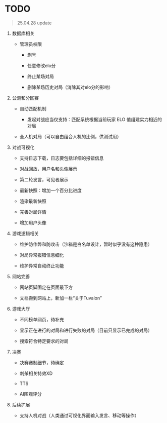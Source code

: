 # TODO 

> 25.04.28 update

1. 数据库相关

    - 管理员权限

        - 删号
        
        - 任意修改elo分

        - 终止某场对局
        
        - 删除某场历史对局（消除其对elo分的影响）

2. 公测和分区赛

    - 自动匹配机制

        - 发起对战应当仅支持：匹配系统根据当前玩家 ELO 值组建实力相近的对局

    - 全人机对局（可以自由组合人机的比例，供测试用）

3. 对战可视化

    - 支持日志下载，日志要包括详细的报错信息

    - 对战回放，用户名和头像展示

    - 第二轮发言，可见者展示

    - 最新快照：增加一个百分比进度

    - 渲染最新快照

    - 完善对局详情

    - 增加用户头像

4. 游戏逻辑相关

    - 维护防作弊和防攻击（沙箱是白名单设计，暂时似乎没有这种隐患）

    - 对局异常报错信息细化

    - 维护异常自动终止功能

5. 网站完善

    - 网站页脚固定在页面最下方

    - 文档搬到网站上，新加一栏“关于Tuvalon”

6. 游戏大厅

    - 不同榜单网页，待补充

    - 显示正在进行的对局和进行失败的对局（目前只显示已完成的对局）

    - 搜索符合特定要求的对局

7. 决赛

    - 决赛赛制细节，待确定

    - 刺杀相关特效XD

    - TTS
    
    - AI围观评分

8. 后续扩展

    - 支持人机对战（人类通过可视化界面输入发言、移动等操作）

